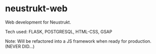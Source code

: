 # neustrukt-web

Web development for Neustrukt.

Tech used: FLASK, POSTGRESQL, HTML-CSS, GSAP

Note: Will be refactored into a JS framework when ready for production.  (NEVER DID...)
